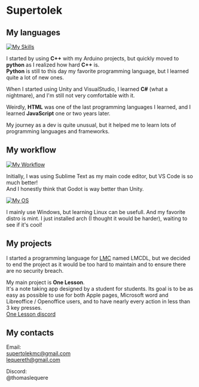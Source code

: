 # Supertolek

## My languages

[![My Skills](https://skillicons.dev/icons?i=python,cpp,cs,js,html,css)](https://skillicons.dev)

I started by using **C++** with my Arduino projects, but quickly moved to **python** as I realized how hard **C++** is.  
**Python** is still to this day my favorite programming language, but I learned quite a lot of new ones.

When I started using Unity and VisualStudio, I learned **C#** (what a nightmare), and I'm still not very comfortable with it.

Weirdly, **HTML** was one of the last programming languages I learned, and I learned **JavaScript** one or two years later.

My journey as a dev is quite unusual, but it helped me to learn lots of programming languages and frameworks.

## My workflow

[![My Workflow](https://skillicons.dev/icons?i=vscode,github,figma,notion,stackoverflow,nodejs,godot,unity,visualstudio)](https://skillicons.dev)

Initially, I was using Sublime Text as my main code editor, but VS Code is so much better!  
And I honestly think that Godot is way better than Unity.

[![My OS](https://skillicons.dev/icons?i=windows,mint,arch)](https://skillicons.dev)

I mainly use Windows, but learning Linux can be usefull. And my favorite distro is mint. I just installed arch (I thought it would be harder), waiting to see if it's cool!

## My projects

I started a programming language for [LMC](https://lmcgroup.xyz) named LMCDL, but we decided to end the project as it would be too hard to maintain and to ensure there are no security breach.

My main project is **One Lesson**.  
It's a note taking app designed by a student for students. Its goal is to be as easy as possible to use for both Apple pages, Microsoft word and Libreoffice / Openoffice users, and to have nearly every action in less than 3 key presses.  
[One Lesson discord](https://discord.gg/FZx4c528jY)

## My contacts

Email:  
[supertolekmc@gmail.com](mailto:supertolekmc@gmail.com)  
[lequereth@gmail.com](mailto:lequereth@gmail.com)

Discord:  
@thomaslequere
